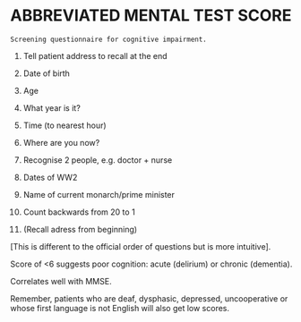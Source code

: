 # ABBREVIATED MENTAL TEST SCORE

	Screening questionnaire for cognitive impairment.

1. Tell patient address to recall at the end

6. Date of birth

2. Age

4. What year is it?

3. Time (to nearest hour)

9. Where are you now?

5. Recognise 2 people, e.g. doctor + nurse

7. Dates of WW2

8. Name of current monarch/prime minister

10. Count backwards from 20 to 1

11. (Recall adress from beginning)

[This is different to the official order of questions but is more intuitive].

Score of <6 suggests poor cognition: acute (delirium) or chronic (dementia).

Correlates well with MMSE.

Remember, patients who are deaf, dysphasic, depressed, uncooperative or whose first language is not English will also get low scores.